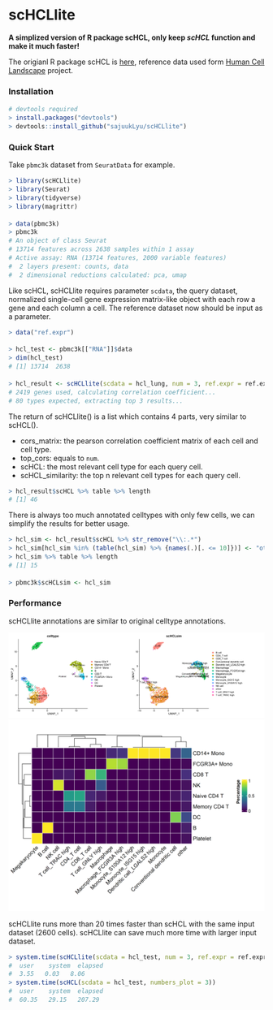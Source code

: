 # scHCLlite

**A simplized version of R package scHCL, only keep *scHCL* function and make it much faster!**

The origianl R package scHCL is [here](https://github.com/ggjlab/scHCL), reference data used form [Human Cell Landscape](http://bis.zju.edu.cn/HCL/) project.

### Installation

```R
# devtools required
> install.packages("devtools")
> devtools::install_github("sajuukLyu/scHCLlite")
```

### Quick Start

Take `pbmc3k` dataset from `SeuratData` for example.

```R
> library(scHCLlite)
> library(Seurat)
> library(tidyverse)
> library(magrittr)

> data(pbmc3k)
> pbmc3k
# An object of class Seurat 
# 13714 features across 2638 samples within 1 assay 
# Active assay: RNA (13714 features, 2000 variable features)
#  2 layers present: counts, data
#  2 dimensional reductions calculated: pca, umap
```

Like scHCL, scHCLlite requires parameter `scdata`,  the query dataset, normalized single-cell gene expression matrix-like object with each row a gene and each column a cell. The reference dataset now should be input as a parameter.

```R
> data("ref.expr")

> hcl_test <- pbmc3k[["RNA"]]$data
> dim(hcl_test)
# [1] 13714  2638

> hcl_result <- scHCLlite(scdata = hcl_lung, num = 3, ref.expr = ref.expr)
# 2419 genes used, calculating correlation coefficient...
# 80 types expected, extracting top 3 results...
```

The return of scHCLlite() is a list which contains 4 parts, very similar to scHCL().

- cors_matrix: the pearson correlation coefficient matrix of each cell and cell type.
- top_cors: equals to `num`.
- scHCL: the most relevant cell type for each query cell.
- scHCL_similarity: the top n relevant cell types for each query cell.

```R
> hcl_result$scHCL %>% table %>% length
# [1] 46
```

There is always too much annotated celltypes with only few cells, we can simplify the results for better usage.

```R
> hcl_sim <- hcl_result$scHCL %>% str_remove("\\:.*")
> hcl_sim[hcl_sim %in% (table(hcl_sim) %>% {names(.)[. <= 10]})] <- "other"
> hcl_sim %>% table %>% length
# [1] 15

> pbmc3k$scHCLsim <- hcl_sim
```

### Performance

scHCLlite annotations are similar to original celltype annotations. 

<img src="plot/compare_anno.png" style="zoom:100%;"/>

<img src="plot/result_compare.png" style="zoom:50%;"/>

scHCLlite runs more than 20 times faster than scHCL with the same input dataset (2600 cells).  scHCLlite can save much more time with larger input dataset.

```R
> system.time(scHCLlite(scdata = hcl_test, num = 3, ref.expr = ref.expr))
#  user    system  elapsed 
#  3.55   0.03   8.06
> system.time(scHCL(scdata = hcl_test, numbers_plot = 3))
#  user    system  elapsed 
#  60.35   29.15   207.29
```

